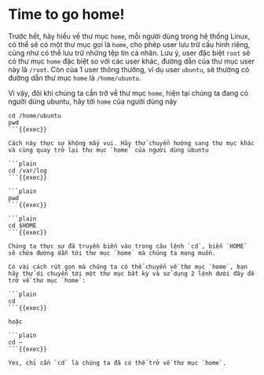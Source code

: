 # Time to go home!

Trước hết, hãy hiểu về thư mục `home`, mỗi người dùng trong hệ thống Linux, có thể sẽ có một thư mục gọi là `home`, cho phép user lưu trữ cấu hình riêng, cũng như có thể lưu trữ những tệp tin cá nhân. Lưu ý, user đặc biệt `root` sẽ có thư mục `home` đặc biệt so với các user khác, đường dẫn của thư mục user này là `/root`. Còn của 1 user thông thường, ví dụ user `ubuntu`, sẽ thường có đường dẫn thư mục `home` là `/home/ubuntu`.

Vì vậy, đôi khi chúng ta cần trở về thư mục `home`, hiện tại chúng ta đang có người dùng ubuntu, hãy tới `home` của người dùng này

```plain
cd /home/ubuntu
pwd
```{{exec}}

Cách này thực sự không mấy vui. Hãy thử chuyển hướng sang thư mục khác và cùng quay trở lại thư mục `home` của người dùng ubuntu

```plain
cd /var/log
```{{exec}}

```plain
pwd
```{{exec}}

```plain
cd $HOME
```{{exec}}

Chúng ta thực sự đã truyền biến vào trong câu lệnh `cd`, biến `HOME` sẽ chứa đường dẫn tới thư mục `home` mà chúng ta mong muốn.

Có vài cách rút gọn mà chúng ta có thể chuyển về thư mục `home`, bạn hãy thử di chuyển tới một thư mục bất kỳ và sử dụng 2 lệnh dưới đây để trở về thư mục `home`:

```plain
cd
```{{exec}}

hoặc

```plain
cd ~
```{{exec}}

Yes, chỉ cần `cd` là chúng ta đã có thể trở về thư mục `home`.